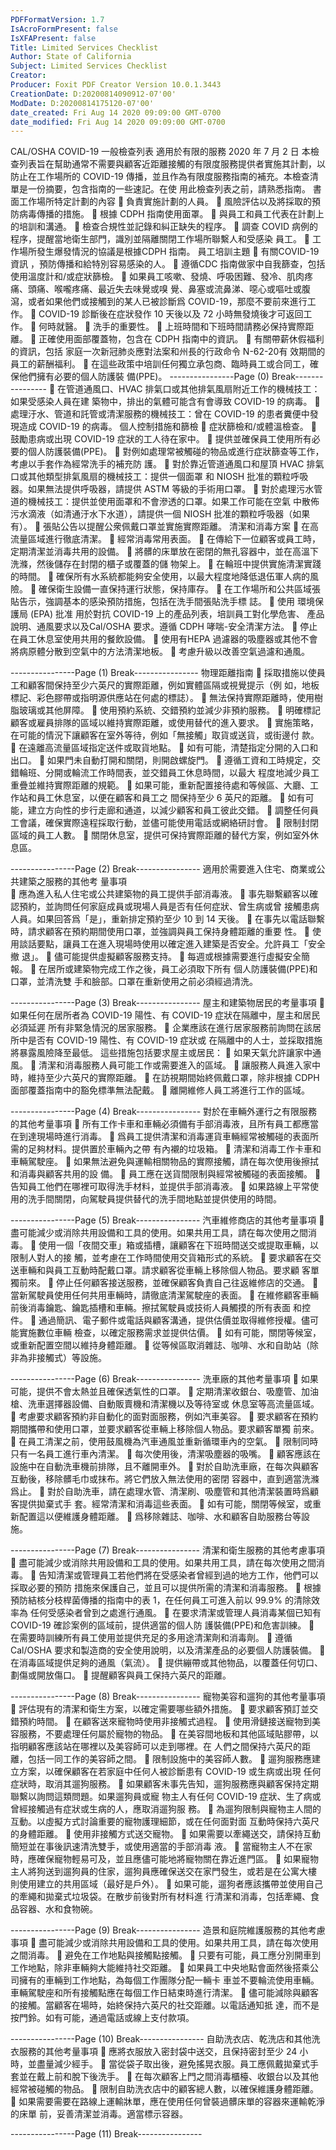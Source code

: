 ```yaml
---
PDFFormatVersion: 1.7
IsAcroFormPresent: false
IsXFAPresent: false
Title: Limited Services Checklist
Author: State of California
Subject: Limited Services Checklist
Creator: 
Producer: Foxit PDF Creator Version 10.0.1.3443
CreationDate: D:20200814090912-07'00'
ModDate: D:20200814175120-07'00'
date_created: Fri Aug 14 2020 09:09:00 GMT-0700
date_modified: Fri Aug 14 2020 09:09:00 GMT-0700
---
```

CAL/OSHA COVID-19 一般檢查列表 
適用於有限的服務 
2020 年 7 月 2 日 
本檢查列表旨在幫助通常不需要與顧客近距離接觸的有限度服務提供者實施其計劃，以防止在工作場所的 
COVID-19 傳播，並且作為有限度服務指南的補充。本檢查清單是一份摘要，包含指南的一些速記。在使
用此檢查列表之前，請熟悉指南。 
書面工作場所特定計劃的內容 
 負責實施計劃的人員。 
 風險評估以及將採取的預防病毒傳播的措施。 
 根據 CDPH 指南使用面罩。 
 與員工和員工代表在計劃上的培訓和溝通。 
 檢查合規性並記錄和糾正缺失的程序。 
 調查 COVID 病例的程序，提醒當地衛生部門，識別並隔離關閉工作場所聯繫人和受感染
員工。 
 工作場所發生爆發情況的協議是根據CDPH 指南。 
員工培訓主題 
 有關COVID-19資訊 ，預防傳播和給特別容易感染的人。 
 遵循CDC 指南做家中自我篩查，包括使用溫度計和/或症狀篩檢。 
 如果員工咳嗽、發燒、呼吸困難、發冷、肌肉疼痛、頭痛、喉嚨疼痛、最近失去味覺或嗅
覺、鼻塞或流鼻涕、噁心或嘔吐或腹瀉，或者如果他們或接觸到的某人已被診斷爲 
COVID-19，那麼不要前來進行工作。 
 COVID-19 診斷後在症狀發作 10 天後以及 72 小時無發燒後才可返回工作。 
 何時就醫。 
 洗手的重要性。 
 上班時間和下班時間請務必保持實際距離。 
 正確使用面部覆蓋物，包含在 CDPH 指南中的資訊。 
 有關帶薪休假福利的資訊，包括 家庭一次新冠肺炎應對法案和州長的行政命令 N-62-20有
效期間的員工的薪酬福利。 
 在這些政策中培訓任何獨立承包商、臨時員工或合同工，確保他們擁有必要的個人防護裝
備(PPE)。 
----------------Page (0) Break----------------
 在管道通風口、HVAC 排氣口或其他排氣風扇附近工作的機械技工：如果受感染人員在建
築物中，排出的氣體可能含有會導致 COVID-19 的病毒。 
 處理汙水、管道和託管或清潔服務的機械技工：曾在 COVID-19 的患者糞便中發現造成 
COVID-19 的病毒。 
個人控制措施和篩檢 
 症狀篩檢和/或體溫檢查。 
 鼓勵患病或出現 COVID-19 症狀的工人待在家中。 
 提供並確保員工使用所有必要的個人防護裝備(PPE)。 
 對例如處理常被觸碰的物品或進行症狀篩查等工作，考慮以手套作為經常洗手的補充防
護。 
 對於靠近管道通風口和屋頂 HVAC 排氣口或其他類型排氣風扇的機械技工：提供一個面罩
和 NIOSH 批准的顆粒呼吸器。如果無法提供呼吸器，請提供 ASTM 等級的手術用口罩。 
 對於處理污水管道的機械技工：提供並使用面罩和不會滲透的口罩。如果工作可能在空氣
中散佈污水滴液（如清通汙水下水道），請提供一個 NIOSH 批准的顆粒呼吸器（如果
有）。 
 張貼公告以提醒公衆佩戴口罩並實施實際距離。 
清潔和消毒方案 
 在高流量區域進行徹底清潔。 
 經常消毒常用表面。 
 在傳給下一位顧客或員工時，定期清潔並消毒共用的設備。 
 將髒的床單放在密閉的無孔容器中，並在高溫下洗滌，然後儲存在封閉的櫃子或覆蓋的儲
物架上。 
 在輪班中提供實施清潔實踐的時間。 
 確保所有水系統都能夠安全使用，以最大程度地降低退伍軍人病的風險。 
 確保衛生設備一直保持運行狀態，保持庫存。 
 在工作場所和公共區域張貼告示，強調基本的感染預防措施，包括在洗手間張貼洗手標
誌。 
 使用 環境保護局 (EPA) 批准 用於對抗 COVID-19 上的產品列表，培訓員工對化學危害、
產品說明、通風要求以及Cal/OSHA 要求。遵循 CDPH 哮喘-安全清潔方法。 
 停止在員工休息室使用共用的餐飲設備。 
 使用有HEPA 過濾器的吸塵器或其他不會將病原體分散到空氣中的方法清潔地板。 
 考慮升級以改善空氣過濾和通風。 
 
 
 
----------------Page (1) Break----------------
物理距離指南 
 採取措施以使員工和顧客間保持至少六英尺的實際距離，例如實體區隔或視覺提示（例
如，地板標記、彩色膠帶或指明源供應站在何處的標誌）。 
 無法保持實際距離時，使用樹脂玻璃或其他屏障。 
 使用預約系統、交錯預約並減少非預約服務。 
 明確標記顧客或雇員排隊的區域以維持實際距離，或使用替代的進入要求。 
 實施策略，在可能的情況下讓顧客在室外等待，例如「無接觸」取貨或送貨，或街邊付
款。 
 在遠離高流量區域指定送件或取貨地點。 
 如有可能，清楚指定分開的入口和出口。 
 如果門未自動打開和關閉，則開啟螺旋門。 
 遵循工資和工時規定，交錯輪班、分開或輪流工作時間表，並交錯員工休息時間，以最大
程度地減少員工重疊並維持實際距離的規範。 
 如果可能，重新配置接待處和等候區、大廳、工作站和員工休息室，以便在顧客和員工之
間保持至少 6 英尺的距離。 
 如有可能，建立方向性的步行走廊和通道，以減少顧客和員工彼此交錯。 
 調整任何員工會議，確保實際遠程採取行動，並儘可能使用電話或網絡研討會。 
 限制封閉區域的員工人數。 
 關閉休息室，提供可保持實際距離的替代方案，例如室外休息區。 
  
----------------Page (2) Break----------------
適用於需要進入住宅、商業或公共建築之服務的其他考
量事項  
 應為進入私人住宅或公共建築物的員工提供手部消毒液。 
 事先聯繫顧客以確認預約，並詢問任何家庭成員或現場人員是否有任何症狀、曾生病或曾
接觸患病人員。如果回答爲「是」，重新排定預約至少 10 到 14 天後。 
 在事先以電話聯繫時，請求顧客在預約期間使用口罩，並強調與員工保持身體距離的重要
性。 
 使用談話要點，讓員工在進入現場時使用以確定進入建築是否安全。允許員工「安全撤
退」。 
 儘可能提供虛擬顧客服務支持。 
 每週或根據需要進行虛擬安全簡報。 
 在居所或建築物完成工作之後，員工必須取下所有 個人防護裝備(PPE)和口罩，並清洗雙
手和臉部。口罩在重新使用之前必須經過清洗。 
  
----------------Page (3) Break----------------
屋主和建築物居民的考量事項 
 如果任何在居所者為 COVID-19 陽性、有 COVID-19 症狀在隔離中，屋主和居民必須延遲
所有非緊急情況的居家服務。 
 企業應該在進行居家服務前詢問在該居所中是否有 COVID-19 陽性、有 COVID-19 症狀或
在隔離中的人士，並採取措施將暴露風險降至最低。 
這些措施包括要求屋主或居民： 
 如果天氣允許讓家中通風。 
 清潔和消毒服務人員可能工作或需要進入的區域。 
 讓服務人員進入家中時，維持至少六英尺的實際距離。 
 在訪視期間始終佩戴口罩，除非根據 CDPH 面部覆蓋指南中的豁免標準無法配戴。 
 離開維修人員工將進行工作的區域。 
  
----------------Page (4) Break----------------
對於在車輛外運行之有限服務的其他考量事項 
 所有工作卡車和車輛必須備有手部消毒液，且所有員工都應當在到達現場時進行消毒。 
 爲員工提供清潔和消毒運貨車輛經常被觸碰的表面所需的足夠材料。提供置於車輛內之帶
有內襯的垃圾箱。 
 清潔和消毒工作卡車和車輛駕駛座。 
 如果無法避免與運輸相關物品的實際接觸，請在每次使用後擦拭和消毒與顧客共用的設
備。 
 員工應在送貨間限制與經常被觸碰的表面接觸。 
 告知員工他們在哪裡可取得洗手材料，並提供手部消毒液。 
 如果路線上平常使用的洗手間關閉，向駕駛員提供替代的洗手間地點並提供使用的時間。 
  
----------------Page (5) Break----------------
汽車維修商店的其他考量事項 
 盡可能減少或消除共用設備和工具的使用。如果共用工具，請在每次使用之間消毒。 
 使用一個「夜間交車」箱或插槽，讓顧客在下班時間送交或提取車輛，以限制人對人的接
觸，並考慮在工作時間使用交貨箱形式的系統。 
 要求顧客在交送車輛和與員工互動時配戴口罩。請求顧客從車輛上移除個人物品。要求顧
客單獨前來。 
 停止任何顧客接送服務，並確保顧客負責自己往返維修店的交通。 
 當新駕駛員使用任何共用車輛時，請徹底清潔駕駛座的表面。 
 在維修顧客車輛前後消毒鑰匙、鑰匙插槽和車輛。擦拭駕駛員或技術人員觸摸的所有表面
和控件。 
 通過簡訊、電子郵件或電話與顧客溝通，提供估價並取得維修授權。儘可能實施數位車輛
檢查，以確定服務需求並提供估價。 
 如有可能，關閉等候室，或重新配置空間以維持身體距離。 
 從等候區取消雜誌、咖啡、水和自助站（除非為非接觸式）等設施。 
  
----------------Page (6) Break----------------
洗車廠的其他考量事項 
 如果可能，提供不會太熱並且確保透氣性的口罩。 
 定期清潔收銀台、吸塵管、加油槍、洗車選擇器設備、自動販賣機和清潔機以及等待室或
休息室等高流量區域。 
 考慮要求顧客預約非自動化的面對面服務，例如汽車美容。 
 要求顧客在預約期間攜帶和使用口罩，並要求顧客從車輛上移除個人物品。要求顧客單獨
前來。 
 在員工清潔之前，使用鼓風機為汽車通風並重新循環車內的空氣。 
 限制同時只有一名員工進行車內清潔。 
 每次使用後，清潔吸塵器的吸嘴。 
 顧客應該在設施中在自動洗車機前排隊，且不離開車外。 
 對於自助洗車廠，在每次與顧客互動後，移除髒毛巾或抹布。將它們放入無法使用的密閉
容器中，直到適當洗滌爲止。 
 對於自助洗車，請在處理水管、清潔刷、吸塵管和其他清潔裝置時爲顧客提供拋棄式手
套。經常清潔和消毒這些表面。 
 如有可能，關閉等候室，或重新配置這以便維護身體距離。 
 爲移除雜誌、咖啡、水和顧客自助服務台等設施。 
  
----------------Page (7) Break----------------
清潔和衛生服務的其他考慮事項 
 盡可能減少或消除共用設備和工具的使用。如果共用工具，請在每次使用之間消毒。 
 告知清潔或管理員工若他們將在受感染者曾經到過的地方工作，他們可以採取必要的預防
措施來保護自己，並且可以提供所需的清潔和消毒服務。 
 根據預防結核分枝桿菌傳播的指南中的表 1，在任何員工可進入前以 99.9% 的清除效率為
任何受感染者曾到之處進行通風。 
 在要求清潔或管理人員消毒某個已知有 COVID-19 確診案例的區域前，提供適當的個人防
護裝備(PPE)和危害訓練。 
 在需要時訓練所有員工使用並提供充足的多用途清潔劑和消毒劑。 
 遵循 Cal/OSHA 要求和製造商的安全使用說明，以及清潔產品的必要個人防護裝備。 
 在消毒區域提供足夠的通風（氣流）。 
 提供繃帶或其他物品，以覆蓋任何切口、劃傷或開放傷口。 
 提醒顧客與員工保持六英尺的距離。 
  
----------------Page (8) Break----------------
寵物美容和遛狗的其他考量事項 
 評估現有的清潔和衛生方案，以確定需要哪些額外措施。 
 要求顧客預訂並交錯預約時間。 
 在顧客送來寵物時使用非接觸式過程。 
 使用滑鏈接送寵物到美容服務，不要處理任何屬於寵物的物品。 
 在美容間地板和其他區域貼膠帶，以指明顧客應該站在哪裡以及美容師可以走到哪裡。在
人們之間保持六英尺的距離，包括一同工作的美容師之間。 
 限制設施中的美容師人數。 
 遛狗服務應建立方案，以確保顧客在若家庭中任何人被診斷患有 COVID-19 或生病或出現
任何症狀時，取消其遛狗服務。 
 如果顧客未事先告知，遛狗服務應與顧客保持定期聯繫以詢問這類問題。如果遛狗員或寵
物主人有任何 COVID-19 症狀、生了病或曾經接觸過有症狀或生病的人，應取消遛狗服
務。 
 為遛狗限制與寵物主人間的互動。以虛擬方式討論重要的寵物護理細節，或在任何面對面
互動時保持六英尺的身體距離。 
 使用非接觸方式送交寵物。 
 如果需要以牽繩送交，請保持互動簡短並在事後訊速清洗雙手，或使用適當的手部消毒
液。 
 當寵物主人不在家時，應確保寵物輕易可及，並且應儘可能地將寵物關在靠近進門區。 
 如果寵物主人將狗送到遛狗員的住家，遛狗員應確保送交在家門發生，或若是在公寓大樓
則使用建立的共用區域（最好是戶外）。 
 如果可能，遛狗者應該攜帶並使用自己的牽繩和拋棄式垃圾袋。在散步前後對所有材料進
行清潔和消毒，包括牽繩、食品容器、水和食物碗。 
  
----------------Page (9) Break----------------
造景和庭院維護服務的其他考慮事項 
 盡可能減少或消除共用設備和工具的使用。如果共用工具，請在每次使用之間消毒。 
 避免在工作地點與接觸點接觸。 
 只要有可能，員工應分別開車到工作地點，除非車輛夠大能維持社交距離。 
 如果員工中央地點會面然後搭乘公司擁有的車輛到工作地點，為每個工作團隊分配一輛卡
車並不要輪流使用車輛。車輛駕駛座和所有接觸點應在每個工作日結束時進行清潔。 
 儘可能減除與顧客的接觸。當顧客在場時，始終保持六英尺的社交距離。以電話通知抵
達，而不是按門鈴。如有可能，通過電話或線上支付款項。 
  
----------------Page (10) Break----------------
自助洗衣店、乾洗店和其他洗衣服務的其他考量事項 
 應將衣服放入密封袋中送交，且保持密封至少 24 小時，並盡量減少經手。 
 當從袋子取出後，避免搖晃衣服。員工應佩戴拋棄式手套並在戴上前和脫下後洗手。 
 在每次顧客上門之間消毒櫃檯、收銀台以及其他經常被碰觸的物品。 
 限制自助洗衣店中的顧客總人數，以確保維護身體距離。 
 如果需要需要在路線上運輸牀單，應在使用任何曾裝過髒床單的容器來運輸乾淨的床單
前，妥善清潔並消毒。適當標示容器。 
 
----------------Page (11) Break----------------

